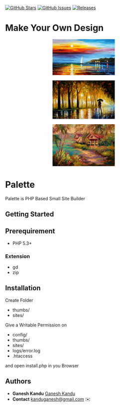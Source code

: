 [![GitHub Stars](https://img.shields.io/github/stars/GaneshKandu/Palette.svg)](https://github.com/GaneshKandu/Palette/stargazers)
[![GitHub Issues](https://img.shields.io/github/issues/GaneshKandu/Palette.svg)](https://github.com/GaneshKandu/Palette/issues) 
[![Releases](https://img.shields.io/github/release/GaneshKandu/Palette.svg)](https://github.com/GaneshKandu/Palette/releases) 

# Make Your Own Design

<p align="center"><img width="200px"src="https://github.com/GaneshKandu/Palette/blob/master/images/Palette1.jpg"></p>
<p align="center"><img width="200px"src="https://github.com/GaneshKandu/Palette/blob/master/images/Palette2.jpg"></p>
<p align="center"><img width="200px"src="https://github.com/GaneshKandu/Palette/blob/master/images/Palette3.jpg"></p>

# Palette

Palette is PHP Based Small Site Builder

## Getting Started

## Prerequirement

* PHP 5.3+

### Extension

* gd
* zip

## Installation

Create Folder

* thumbs/
* sites/

Give a Writable Permission on
* config/
* thumbs/
* sites/
* logs/error.log
* .htaccess

and open install.php in you Browser

## Authors

* **Ganesh Kandu** [Ganesh Kandu](https://github.com/GaneshKandu)
* **Contact** [kanduganesh@gmail.com](mailto:kanduganesh@gmail.com) :envelope:

